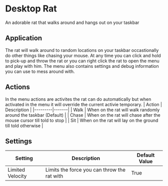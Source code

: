 # Desktop Rat

An adorable rat that walks around and hangs out on your taskbar

## Application
The rat will walk around to random locations on your taskbar occastionally do other things like chasing your mouse. At any time you can click and hold to pick-up and throw the rat or you can right click the rat to open the menu and play with him. The menu also contains settings and debug information you can use to mess around with.

## Actions
In the menu actions are activites the rat can do automatically but when activated in the menu it will override the current activie temporary.
| Action | Description |
|---------|-------|
| Walk | When on the rat will walk randomly around the taskbar (Default) |
| Chase | When on the rat will chase after the mouse cursor till told to stop |
| Sit | When on the rat will lay on the ground till told otherwise |

## Settings
| Setting | Description | Default Value |
|---------|-------|---------------|
|Limited Velocity| Limits the force you can throw the rat with | True |